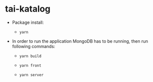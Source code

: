 # tai-katalog

* Package install:

  * `yarn`


* In order to run the application MongoDB has to be running, then run following commands:

  * `yarn build`

  * `yarn front`

  * `yarn server`
